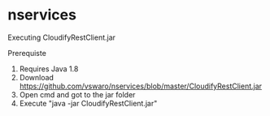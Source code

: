 # nservices

Executing CloudifyRestClient.jar

Prerequiste 
1. Requires Java 1.8
2. Download https://github.com/vswaro/nservices/blob/master/CloudifyRestClient.jar
3. Open cmd and got to the jar folder 
4. Execute "java -jar CloudifyRestClient.jar"
